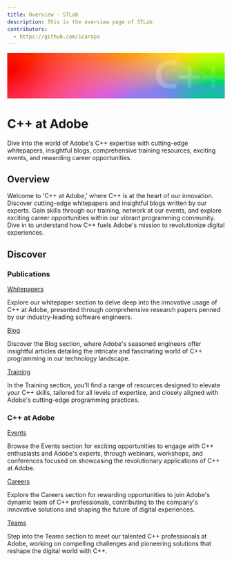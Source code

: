 ```yaml
---
title: Overview - STLab
description: This is the overview page of STLab
contributors:
  - https://github.com/icaraps
---
```



<Hero slots="image, heading, text1"/>

![Hero image](./images/header_gradient.jpg)

# C++ at Adobe


Dive into the world of Adobe's C++ expertise with cutting-edge whitepapers,
insightful blogs, comprehensive training resources, exciting events, and
rewarding career opportunities.

## Overview

Welcome to 'C++ at Adobe,' where C++ is at the heart of our innovation. Discover
cutting-edge whitepapers and insightful blogs written by our experts. Gain
skills through our training, network at our events, and explore exciting career
opportunities within our vibrant programming community. Dive in to understand
how C++ fuels Adobe's mission to revolutionize digital experiences.

## Discover

<DiscoverBlock slots="heading, link, text"/>

### Publications

[Whitepapers](whitepapers/)

Explore our whitepaper section to delve deep into the innovative usage of C++ at
Adobe, presented through comprehensive research papers penned by our
industry-leading software engineers.

<DiscoverBlock slots="link, text"/>

[Blog](https://blog.developer.adobe.com/tagged/adobe-engineering?aio_internal)

Discover the Blog section, where Adobe's seasoned engineers offer insightful
articles detailing the intricate and fascinating world of C++ programming in our
technology landscape.

<DiscoverBlock slots="link, text"/>

[Training](training/)

In the Training section, you'll find a range of resources designed to elevate
your C++ skills, tailored for all levels of expertise, and closely aligned with
Adobe's cutting-edge programming practices.

<DiscoverBlock slots="heading, link, text"/>

### C++ at Adobe

[Events](https://main--adobe-io-website--adobe.hlx.page/cpp-docs/events?aio_internal)

Browse the Events section for exciting opportunities to engage with C++
enthusiasts and Adobe's experts, through webinars, workshops, and conferences
focused on showcasing the revolutionary applications of C++ at Adobe.

<DiscoverBlock slots="link, text"/>

[Careers](https://main--adobe-io-website--adobe.hlx.page/cpp-docs/careers?aio_internal)

Explore the Careers section for rewarding opportunities to join Adobe's dynamic
team of C++ professionals, contributing to the company's innovative solutions
and shaping the future of digital experiences.

<DiscoverBlock slots="link, text"/>

[Teams](https://main--adobe-io-website--adobe.hlx.page/cpp-docs/teams?aio_internal)

Step into the Teams section to meet our talented C++ professionals at Adobe,
working on compelling challenges and pioneering solutions that reshape the
digital world with C++.
